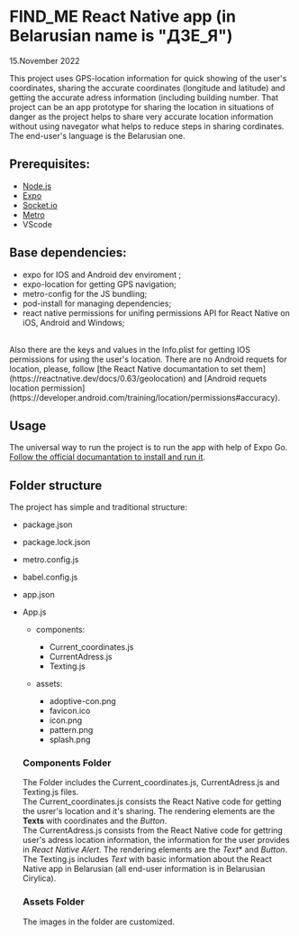 # FIND_ME React Native app (in Belarusian name is "ДЗЕ_Я") 

15.November 2022

This project uses GPS-location information for quick showing of the user's coordinates, sharing the accurate coordinates (longitude and latitude) and getting the accurate adress information (including building number. That project can be an app prototype for sharing the location in situations of danger as the project helps to share very accurate location information without using navegator what helps to reduce steps in sharing cordinates. The end-user's language is the Belarusian one.

## Prerequisites:

- [Node.js](https://nodejs.org/en/)
- [Expo](https://expo.dev/)
- [Socket.io](https://www.npmjs.com/package/react-native-tcp-socket)
- [Metro](https://facebook.github.io/metro/)
- VScode

## Base dependencies:

 - expo for IOS and Android dev enviroment ;
 - expo-location for getting GPS navigation;
 - metro-config for the JS bundling;
 - pod-install for managing dependencies;
 - react native permissions for unifing permissions API for React Native on iOS, Android and Windows;
  <br>
Also there are the keys and values in the Info.plist for getting IOS permissions for using the user's location. There are no Android requets for location, please, follow [the React Native documantation to set them](https://reactnative.dev/docs/0.63/geolocation) and [Android requets location permission](https://developer.android.com/training/location/permissions#accuracy).

## Usage

The universal way to run the project is to run the app with help of Expo Go. [Follow the official documantation to install and run it](https://docs.expo.dev/workflow/expo-go/).


## Folder structure

The project has simple and traditional structure:
 <br>
 - package.json
 - package.lock.json
 - metro.config.js
 - babel.config.js
 - app.json
 - App.js

    -  components:
        - Current_coordinates.js
        - CurrentAdress.js
        - Texting.js

    - assets:
         - adoptive-con.png
         - favicon.ico
         - icon.png
         - pattern.png
         - splash.png


   ### Components Folder

   The Folder includes the  Current_coordinates.js, CurrentAdress.js and Texting.js files. 
   <br>
   The Current_coordinates.js consists the React Native code for getting the usrer's location and it's sharing. The rendering elements are the **Texts** with coordinates and the *Button*.
    <br>
   The CurrentAdress.js consists from the React Native code for gettring user's adress location information, the information for the user provides in *React Native Alert*. The rendering elements are the *Text** and *Button*.
    <br>
   The Texting.js includes *Text* with basic information about the React Native app in Belarusian (all end-user information is in Belarusian Cirylica).

   ### Assets Folder

   The images in the folder are customized.




